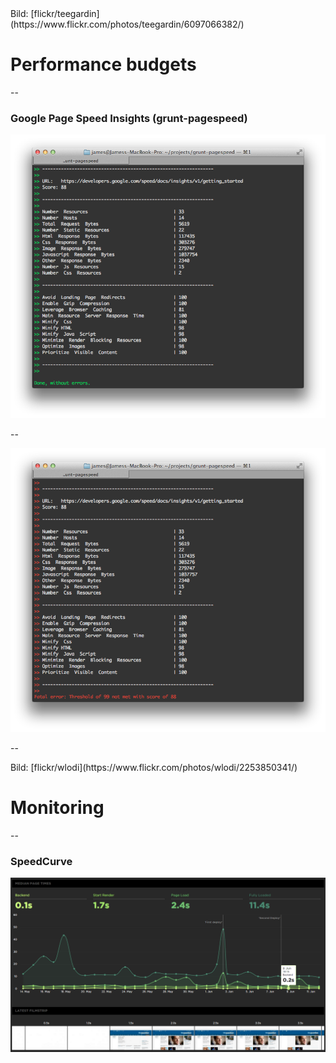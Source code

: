 <!-- .slide: data-background="assets/6097066382_e4f07e8a75_o.jpg" -->
<div class="attribution">Bild: [flickr/teegardin](https://www.flickr.com/photos/teegardin/6097066382/)</div>

# Performance budgets

--

### Google Page Speed Insights (grunt-pagespeed)

<img src="assets/grunt-psi-ok.png">

--

<img src="assets/grunt-psi-fail.png">

--

<!-- .slide: data-background="assets/2253850341_037eb53fd8_o.jpg" -->
<div class="attribution">Bild: [flickr/wlodi](https://www.flickr.com/photos/wlodi/2253850341/)</div>

# Monitoring

--

### SpeedCurve

<img src="assets/speedcurve.png">
